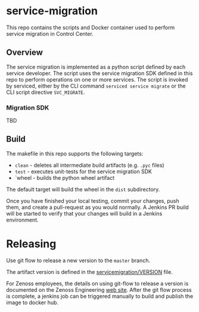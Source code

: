 # service-migration
This repo contains the scripts and Docker container used to perform service migration in Control Center.

## Overview
The service migration is implemented as a python script defined by each service developer.
The script uses the service migration SDK defined in this repo to perform operations
on one or more services.  The script is invoked by serviced, either by the CLI command
`serviced service migrate` or the CLI script directive  `SVC_MIGRATE`.

### Migration SDK
TBD

## Build

The makefile in this repo supports the following targets:

 * `clean` - deletes all intermediate build artifacts (e.g. `.pyc` files)
 * `test` - executes unit-tests for the service migration SDK
 * `wheel - builds the python wheel artifact

The default target will build the wheel in the `dist` subdirectory.

Once you have finished your local testing, commit your changes, push them, and create a pull-request as you would
normally. A Jenkins PR build will be started to verify that your changes will build in
a Jenkins environment.

# Releasing

Use git flow to release a new version to the `master` branch.

The artifact version is defined in the [servicemigration/VERSION](./servicemigration/VERSION) file.

For Zenoss employees, the details on using git-flow to release a version is documented 
on the Zenoss Engineering 
[web site](https://sites.google.com/a/zenoss.com/engineering/home/faq/developer-patterns/using-git-flow).
After the git flow process is complete, a jenkins job can be triggered manually to build and 
publish the image to docker hub. 

